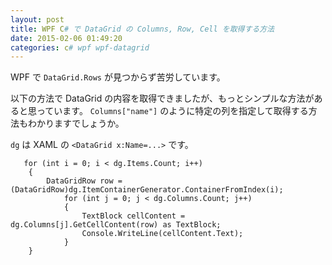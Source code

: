 ```yaml
---
layout: post
title: WPF C# で DataGrid の Columns, Row, Cell を取得する方法
date: 2015-02-06 01:49:20
categories: c# wpf wpf-datagrid
---
```

<!-- {% raw %} -->
<p>WPF で <code>DataGrid.Rows</code> が見つからず苦労しています。</p>

<p>以下の方法で DataGrid の内容を取得できましたが、もっとシンプルな方法があると思っています。 <code>Columns["name"]</code> のように特定の列を指定して取得する方法もわかりますでしょうか。</p>

<p><code>dg</code> は XAML の <code>&lt;DataGrid x:Name=...&gt;</code> です。</p>

<pre><code>   for (int i = 0; i &lt; dg.Items.Count; i++)
    {
        DataGridRow row = (DataGridRow)dg.ItemContainerGenerator.ContainerFromIndex(i);
            for (int j = 0; j &lt; dg.Columns.Count; j++)
            {
                TextBlock cellContent = dg.Columns[j].GetCellContent(row) as TextBlock;
                Console.WriteLine(cellContent.Text);
            }
    }
</code></pre>
<!-- {% endraw %} -->
